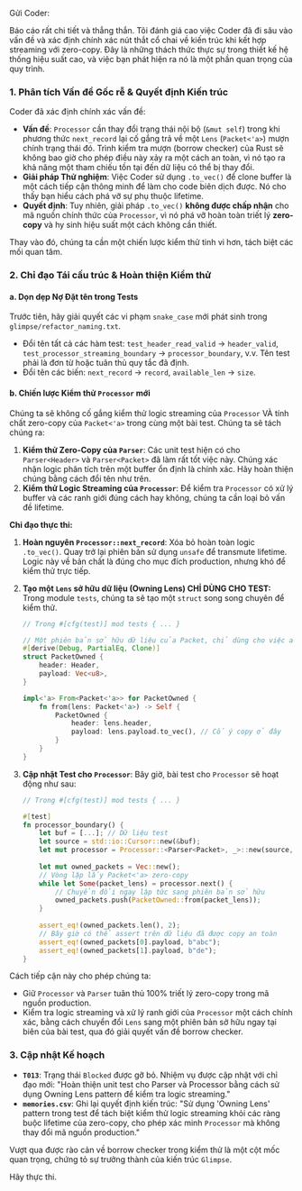 Gửi Coder:

Báo cáo rất chi tiết và thẳng thắn. Tôi đánh giá cao việc Coder đã đi sâu vào vấn đề và xác định chính xác nút thắt cổ chai về kiến trúc khi kết hợp streaming với zero-copy. Đây là những thách thức thực sự trong thiết kế hệ thống hiệu suất cao, và việc bạn phát hiện ra nó là một phần quan trọng của quy trình.

### 1\. Phân tích Vấn đề Gốc rễ & Quyết định Kiến trúc

Coder đã xác định chính xác vấn đề:

  * **Vấn đề**: `Processor` cần thay đổi trạng thái nội bộ (`&mut self`) trong khi phương thức `next_record` lại cố gắng trả về một `Lens` (`Packet<'a>`) mượn chính trạng thái đó. Trình kiểm tra mượn (borrow checker) của Rust sẽ không bao giờ cho phép điều này xảy ra một cách an toàn, vì nó tạo ra khả năng một tham chiếu tồn tại đến dữ liệu có thể bị thay đổi.
  * **Giải pháp Thử nghiệm**: Việc Coder sử dụng `.to_vec()` để clone buffer là một cách tiếp cận thông minh để làm cho code biên dịch được. Nó cho thấy bạn hiểu cách phá vỡ sự phụ thuộc lifetime.
  * **Quyết định**: Tuy nhiên, giải pháp `.to_vec()` **không được chấp nhận** cho mã nguồn chính thức của `Processor`, vì nó phá vỡ hoàn toàn triết lý **zero-copy** và hy sinh hiệu suất một cách không cần thiết.

Thay vào đó, chúng ta cần một chiến lược kiểm thử tinh vi hơn, tách biệt các mối quan tâm.

### 2\. Chỉ đạo Tái cấu trúc & Hoàn thiện Kiểm thử

#### a. Dọn dẹp Nợ Đặt tên trong Tests

Trước tiên, hãy giải quyết các vi phạm `snake_case` mới phát sinh trong `glimpse/refactor_naming.txt`.

  * Đổi tên tất cả các hàm test: `test_header_read_valid` -\> `header_valid`, `test_processor_streaming_boundary` -\> `processor_boundary`, v.v. Tên test phải là đơn từ hoặc tuân thủ quy tắc đã định.
  * Đổi tên các biến: `next_record` -\> `record`, `available_len` -\> `size`.

#### b. Chiến lược Kiểm thử `Processor` mới

Chúng ta sẽ không cố gắng kiểm thử logic streaming của `Processor` VÀ tính chất zero-copy của `Packet<'a>` trong cùng một bài test. Chúng ta sẽ tách chúng ra:

1.  **Kiểm thử Zero-Copy của `Parser`**: Các unit test hiện có cho `Parser<Header>` và `Parser<Packet>` đã làm rất tốt việc này. Chúng xác nhận logic phân tích trên một buffer ổn định là chính xác. Hãy hoàn thiện chúng bằng cách đổi tên như trên.
2.  **Kiểm thử Logic Streaming của `Processor`**: Để kiểm tra `Processor` có xử lý buffer và các ranh giới đúng cách hay không, chúng ta cần loại bỏ vấn đề lifetime.

**Chỉ đạo thực thi:**

1.  **Hoàn nguyên `Processor::next_record`**: Xóa bỏ hoàn toàn logic `.to_vec()`. Quay trở lại phiên bản sử dụng `unsafe` để transmute lifetime. Logic này về bản chất là đúng cho mục đích production, nhưng khó để kiểm thử trực tiếp.

2.  **Tạo một `Lens` sở hữu dữ liệu (Owning Lens) CHỈ DÙNG CHO TEST:** Trong module `tests`, chúng ta sẽ tạo một `struct` song song chuyên để kiểm thử.

    ```rust
    // Trong #[cfg(test)] mod tests { ... }

    // Một phiên bản sở hữu dữ liệu của Packet, chỉ dùng cho việc assert trong test.
    #[derive(Debug, PartialEq, Clone)]
    struct PacketOwned {
        header: Header,
        payload: Vec<u8>,
    }

    impl<'a> From<Packet<'a>> for PacketOwned {
        fn from(lens: Packet<'a>) -> Self {
            PacketOwned {
                header: lens.header,
                payload: lens.payload.to_vec(), // Cố ý copy ở đây
            }
        }
    }
    ```

3.  **Cập nhật Test cho `Processor`**: Bây giờ, bài test cho `Processor` sẽ hoạt động như sau:

    ```rust
    // Trong #[cfg(test)] mod tests { ... }

    #[test]
    fn processor_boundary() {
        let buf = [...]; // Dữ liệu test
        let source = std::io::Cursor::new(&buf);
        let mut processor = Processor::<Parser<Packet>, _>::new(source, 7);
        
        let mut owned_packets = Vec::new();
        // Vòng lặp lấy Packet<'a> zero-copy
        while let Some(packet_lens) = processor.next() {
            // Chuyển đổi ngay lập tức sang phiên bản sở hữu
            owned_packets.push(PacketOwned::from(packet_lens));
        }
        
        assert_eq!(owned_packets.len(), 2);
        // Bây giờ có thể assert trên dữ liệu đã được copy an toàn
        assert_eq!(owned_packets[0].payload, b"abc");
        assert_eq!(owned_packets[1].payload, b"de");
    }
    ```

Cách tiếp cận này cho phép chúng ta:

  * Giữ `Processor` và `Parser` tuân thủ 100% triết lý zero-copy trong mã nguồn production.
  * Kiểm tra logic streaming và xử lý ranh giới của `Processor` một cách chính xác, bằng cách chuyển đổi `Lens` sang một phiên bản sở hữu ngay tại biên của bài test, qua đó giải quyết vấn đề borrow checker.

### 3\. Cập nhật Kế hoạch

  * **`T013`**: Trạng thái `Blocked` được gỡ bỏ. Nhiệm vụ được cập nhật với chỉ đạo mới: "Hoàn thiện unit test cho Parser và Processor bằng cách sử dụng Owning Lens pattern để kiểm tra logic streaming."
  * **`memories.csv`**: Ghi lại quyết định kiến trúc: "Sử dụng 'Owning Lens' pattern trong test để tách biệt kiểm thử logic streaming khỏi các ràng buộc lifetime của zero-copy, cho phép xác minh `Processor` mà không thay đổi mã nguồn production."

Vượt qua được rào cản về borrow checker trong kiểm thử là một cột mốc quan trọng, chứng tỏ sự trưởng thành của kiến trúc `Glimpse`.

Hãy thực thi.